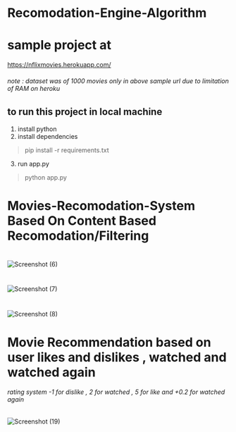 # Recomodation-Engine-Algorithm

# sample project at 

https://nflixmovies.herokuapp.com/

###### note : dataset was of 1000 movies only in above sample url due to limitation of RAM on heroku

## to run this project in local machine

1. install python
2. install dependencies
> pip install -r requirements.txt
3. run app.py
> python app.py



# Movies-Recomodation-System Based On Content Based Recomodation/Filtering


#

![Screenshot (6)](https://user-images.githubusercontent.com/76725762/175012104-982e0a1e-ac6b-416b-87ea-2b5a2c11dea9.png)


#

![Screenshot (7)](https://user-images.githubusercontent.com/76725762/175011984-55e22423-f886-42f7-a83c-c7d7aaacdd61.png)


#

![Screenshot (8)](https://user-images.githubusercontent.com/76725762/175012000-ebc88f24-4b12-4508-96bf-1aceea8e38c0.png)




# Movie Recommendation based on user likes and dislikes , watched and watched again

###### rating system -1 for dislike , 2 for watched , 5 for like and +0.2 for watched again 
![Screenshot (19)](https://user-images.githubusercontent.com/76725762/170856542-68c264dc-d3ab-4f49-94ef-894ca4106463.png)
